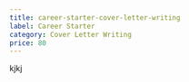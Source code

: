 ```yaml
---
title: career-starter-cover-letter-writing
label: Career Starter
category: Cover Letter Writing
price: 80
---
```

kjkj
